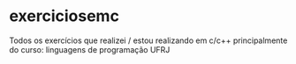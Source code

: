 # exerciciosemc
Todos os exercícios que realizei / estou realizando em c/c++ principalmente do curso: linguagens de programação UFRJ
